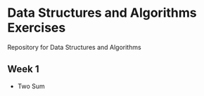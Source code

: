 # Data Structures and Algorithms Exercises
Repository for Data Structures and Algorithms
## Week 1
- Two Sum
